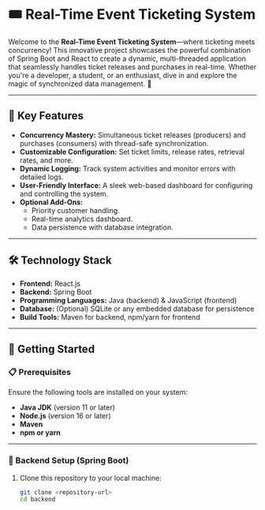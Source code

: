 # 🎟️ Real-Time Event Ticketing System

Welcome to the **Real-Time Event Ticketing System**—where ticketing meets concurrency! This innovative project showcases the powerful combination of Spring Boot and React to create a dynamic, multi-threaded application that seamlessly handles ticket releases and purchases in real-time. Whether you're a developer, a student, or an enthusiast, dive in and explore the magic of synchronized data management. 🚀

---

## 🌟 Key Features
- **Concurrency Mastery:** Simultaneous ticket releases (producers) and purchases (consumers) with thread-safe synchronization.
- **Customizable Configuration:** Set ticket limits, release rates, retrieval rates, and more.
- **Dynamic Logging:** Track system activities and monitor errors with detailed logs.
- **User-Friendly Interface:** A sleek web-based dashboard for configuring and controlling the system.
- **Optional Add-Ons:**
  - Priority customer handling.
  - Real-time analytics dashboard.
  - Data persistence with database integration.

---

## 🛠️ Technology Stack
- **Frontend:** React.js
- **Backend:** Spring Boot
- **Programming Languages:** Java (backend) & JavaScript (frontend)
- **Database:** (Optional) SQLite or any embedded database for persistence
- **Build Tools:** Maven for backend, npm/yarn for frontend

---

## 🚀 Getting Started

### 📋 Prerequisites
Ensure the following tools are installed on your system:
- **Java JDK** (version 11 or later)
- **Node.js** (version 16 or later)
- **Maven**
- **npm or yarn**

---

### 🔧 Backend Setup (Spring Boot)
1. Clone this repository to your local machine:
   ```bash
   git clone <repository-url>
   cd backend
